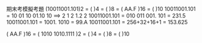 期末考模擬考題 
(10011001.101)2 = ( )4 = ( )8 = ( AA.F )16 = ( )10 
10011001.101 = 10 01 10 01.10 10  ==> 2 1 2 1.2 2 
10011001.101 = 010 011 001. 101 = 231.5 
10011001.101 = 1001. 1010 = 99.A 
10011001.101 = 256+32+16+1 = 153.625

( AA.F )16 = ( 1010 1010.1111 )2 = ( )4 = ( )8 = ( )10
